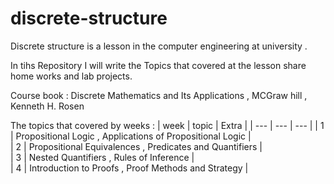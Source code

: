 # discrete-structure
Discrete structure is a lesson in the computer engineering at university  .


In tihs Repository I will write the Topics that covered at the lesson share home works and lab projects.

Course book : 
Discrete Mathematics and Its Applications , MCGraw hill , Kenneth H. Rosen


The topics that covered by weeks :
| week | topic | Extra |
| --- | --- | --- |
| 1 | Propositional Logic , Applications of Propositional Logic |  
| 2 | Propositional Equivalences , Predicates and Quantifiers |  
| 3 | Nested Quantifiers , Rules of Inference |  
| 4 | Introduction to Proofs , Proof Methods and Strategy |  
